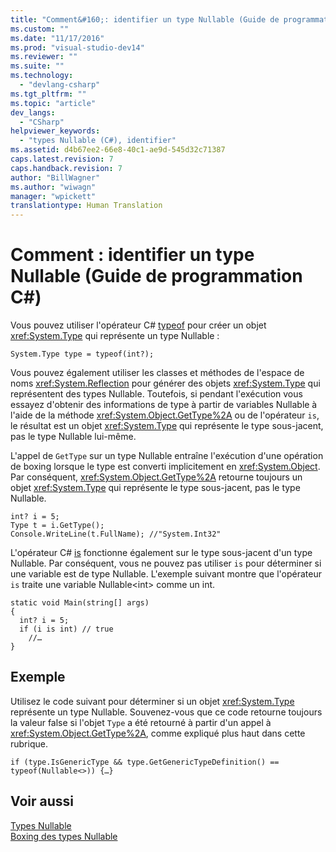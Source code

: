```yaml
---
title: "Comment&#160;: identifier un type Nullable (Guide de programmation C#) | Microsoft Docs"
ms.custom: ""
ms.date: "11/17/2016"
ms.prod: "visual-studio-dev14"
ms.reviewer: ""
ms.suite: ""
ms.technology: 
  - "devlang-csharp"
ms.tgt_pltfrm: ""
ms.topic: "article"
dev_langs: 
  - "CSharp"
helpviewer_keywords: 
  - "types Nullable (C#), identifier"
ms.assetid: d4b67ee2-66e8-40c1-ae9d-545d32c71387
caps.latest.revision: 7
caps.handback.revision: 7
author: "BillWagner"
ms.author: "wiwagn"
manager: "wpickett"
translationtype: Human Translation
---
```

# Comment&#160;: identifier un type Nullable (Guide de programmation C#)
Vous pouvez utiliser l'opérateur C\# [typeof](../../../csharp/language-reference/keywords/typeof.md) pour créer un objet <xref:System.Type> qui représente un type Nullable :  
  
```  
System.Type type = typeof(int?);  
```  
  
 Vous pouvez également utiliser les classes et méthodes de l'espace de noms <xref:System.Reflection> pour générer des objets <xref:System.Type> qui représentent des types Nullable.  Toutefois, si pendant l'exécution vous essayez d'obtenir des informations de type à partir de variables Nullable à l'aide de la méthode <xref:System.Object.GetType%2A> ou de l'opérateur `is`, le résultat est un objet <xref:System.Type> qui représente le type sous\-jacent, pas le type Nullable lui\-même.  
  
 L'appel de `GetType` sur un type Nullable entraîne l'exécution d'une opération de boxing lorsque le type est converti implicitement en <xref:System.Object>.  Par conséquent, <xref:System.Object.GetType%2A> retourne toujours un objet <xref:System.Type> qui représente le type sous\-jacent, pas le type Nullable.  
  
```  
int? i = 5;  
Type t = i.GetType();  
Console.WriteLine(t.FullName); //"System.Int32"  
```  
  
 L'opérateur C\# [is](../../../csharp/language-reference/keywords/is.md) fonctionne également sur le type sous\-jacent d'un type Nullable.  Par conséquent, vous ne pouvez pas utiliser `is` pour déterminer si une variable est de type Nullable.  L'exemple suivant montre que l'opérateur `is` traite une variable Nullable\<int\> comme un int.  
  
```  
static void Main(string[] args)  
{  
  int? i = 5;  
  if (i is int) // true  
    //…  
}  
```  
  
## Exemple  
 Utilisez le code suivant pour déterminer si un objet <xref:System.Type> représente un type Nullable.  Souvenez\-vous que ce code retourne toujours la valeur false si l'objet `Type` a été retourné à partir d'un appel à <xref:System.Object.GetType%2A>, comme expliqué plus haut dans cette rubrique.  
  
```  
if (type.IsGenericType && type.GetGenericTypeDefinition() == typeof(Nullable<>)) {…}  
```  
  
## Voir aussi  
 [Types Nullable](../../../csharp/programming-guide/nullable-types/index.md)   
 [Boxing des types Nullable](../../../csharp/programming-guide/nullable-types/boxing-nullable-types.md)